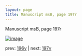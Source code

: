 ```yaml
---
layout: page
title: Manuscript msB, page 197r
---
```


Manuscript msB, page 197r

[![image](http://www.homermultitext.org/iipsrv?OBJ=IIP,1.0&FIF=/project/homer/pyramidal/deepzoom/hmt/vbbifolio/pending/vb_196v_197r.tif&WID=100&CVT=JPEG)](http://www.homermultitext.org/ict2/?urn=urn:cite2:hmt:vbbifolio.pending:vb_196v_197r)

prev:  [196v](../196v) | next:  [197v](../197v)

